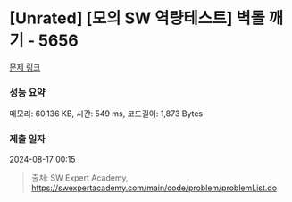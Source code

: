 # [Unrated] [모의 SW 역량테스트] 벽돌 깨기 - 5656 

[문제 링크](https://swexpertacademy.com/main/code/problem/problemDetail.do?contestProbId=AWXRQm6qfL0DFAUo) 

### 성능 요약

메모리: 60,136 KB, 시간: 549 ms, 코드길이: 1,873 Bytes

### 제출 일자

2024-08-17 00:15



> 출처: SW Expert Academy, https://swexpertacademy.com/main/code/problem/problemList.do